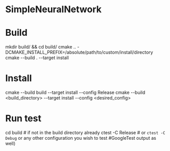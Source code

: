 # SimpleNeuralNetwork

# Build
mkdir build/ && cd build/
cmake .. -DCMAKE_INSTALL_PREFIX=/absolute/path/to/custom/install/directory
cmake --build . --target install

# Install
cmake --build build --target install --config Release
cmake --build <build_directory> --target install --config <desired_config>

# Run test

cd build          # if not in the build directory already
ctest -C Release  # or `ctest -C Debug` or any other configuration you wish to test
#GoogleTest output as well)